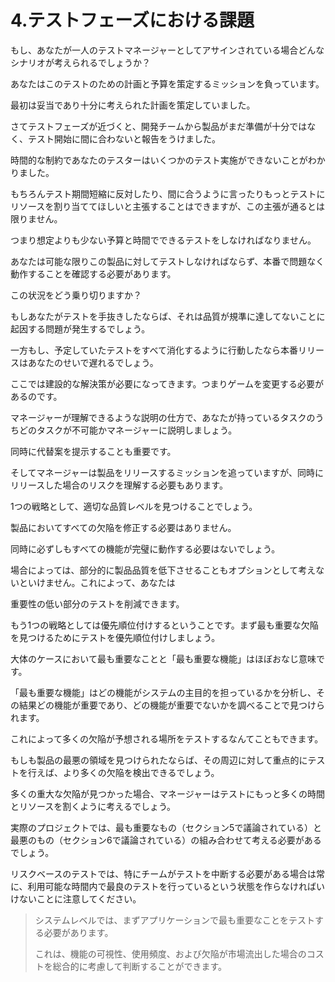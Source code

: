 # 4.テストフェーズにおける課題

もし、あなたが一人のテストマネージャーとしてアサインされている場合どんなシナリオが考えられるでしょうか？

あなたはこのテストのための計画と予算を策定するミッションを負っています。

最初は妥当であり十分に考えられた計画を策定していました。

さてテストフェーズが近づくと、開発チームから製品がまだ準備が十分ではなく、テスト開始に間に合わないと報告をうけました。

時間的な制約であなたのテスターはいくつかのテスト実施ができないことがわかりました。

もちろんテスト期間短縮に反対したり、間に合うように言ったりもっとテストにリソースを割り当ててほしいと主張することはできますが、この主張が通るとは限りません。

つまり想定よりも少ない予算と時間でできるテストをしなければなりません。

あなたは可能な限りこの製品に対してテストしなければならず、本番で問題なく動作することを確認する必要があります。

この状況をどう乗り切りますか？

もしあなたがテストを手抜きしたならば、それは品質が規準に達してないことに起因する問題が発生するでしょう。

一方もし、予定していたテストをすべて消化するように行動したなら本番リリースはあなたのせいで遅れるでしょう。

ここでは建設的な解決策が必要になってきます。つまりゲームを変更する必要があるのです。

マネージャーが理解できるような説明の仕方で、あなたが持っているタスクのうちどのタスクが不可能かマネージャーに説明しましょう。

同時に代替案を提示することも重要です。

そしてマネージャーは製品をリリースするミッションを追っていますが、同時にリリースした場合のリスクを理解する必要もあります。

1つの戦略として、適切な品質レベルを見つけることでしょう。

製品においてすべての欠陥を修正する必要はありません。

同時に必ずしもすべての機能が完璧に動作する必要はないでしょう。

場合によっては、部分的に製品品質を低下させることもオプションとして考えないといけません。これによって、あなたは

重要性の低い部分のテストを削減できます。

もう1つの戦略としては優先順位付けするということです。まず最も重要な欠陥を見つけるためにテストを優先順位付けしましょう。

大体のケースにおいて最も重要なことと「最も重要な機能」はほぼおなじ意味です。

「最も重要な機能」はどの機能がシステムの主目的を担っているかを分析し、その結果どの機能が重要であり、どの機能が重要でないかを調べることで見つけられます。

これによって多くの欠陥が予想される場所をテストするなんてこともできます。

もしも製品の最悪の領域を見つけられたならば、その周辺に対して重点的にテストを行えば、より多くの欠陥を検出できるでしょう。

多くの重大な欠陥が見つかった場合、マネージャーはテストにもっと多くの時間とリソースを割くように考えるでしょう。

実際のプロジェクトでは、最も重要なもの（セクション5で議論されている）と最悪のもの（セクション6で議論されている）の組み合わせて考える必要があるでしょう。

リスクベースのテストでは、特にチームがテストを中断する必要がある場合は常に、利用可能な時間内で最良のテストを行っているという状態を作らなければいけないことに注意してください。

> システムレベルでは、まずアプリケーションで最も重要なことをテストする必要があります。
>
> これは、機能の可視性、使用頻度、および欠陥が市場流出した場合のコストを総合的に考慮して判断することができます。



